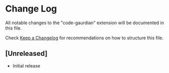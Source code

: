 # Change Log

All notable changes to the "code-gaurdian" extension will be documented in this file.

Check [Keep a Changelog](http://keepachangelog.com/) for recommendations on how to structure this file.

## [Unreleased]

- Initial release